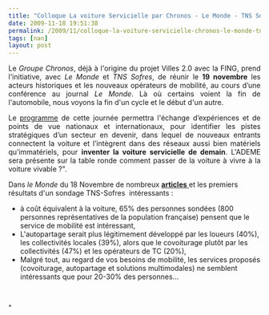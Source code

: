 ```yaml
---
title: "Colloque La voiture Servicielle par Chronos - Le Monde - TNS Sofres"
date: 2009-11-18 19:51:38
permalink: /2009/11/colloque-la-voiture-servicielle-chronos-le-monde-tns-sofres.html
tags: [nan]
layout: post
---
```


<p class="noAccordion" style="text-align: justify">Le <em>Groupe Chronos</em>, déjà à l'origine du projet Villes 2.0 avec la FING, prend l'initiative, avec <em>Le Monde</em> et <em>TNS Sofres</em>, de réunir le <strong>19 novembre</strong> les acteurs historiques et les nouveaux opérateurs de mobilité, au cours d’une conférence au journal <em>Le Monde</em>. Là où certains voient la fin de l'automobile, nous voyons la fin d'un cycle et le début d'un autre. </p><p class="noAccordion" style="text-align: justify">Le <a href="http://www.groupechronos.org/index.php/fre/content/download/12512/154301/file/programme_voitureservicielle_19112009.pdf">programme</a> de cette journée permettra l'échange d’expériences et de points de vue nationaux et internationaux, pour identifier les pistes stratégiques d’un secteur en devenir, dans lequel de nouveaux entrants connectent la voiture et l’intègrent dans des réseaux aussi bien matériels qu’immatériels, pour <strong>inventer la voiture servicielle de demain</strong>. L'ADEME sera présente sur la table ronde comment passer de la voiture à vivre à la voiture vivable ?".</p><p class=""noAccordion"" style=""text-align: justify"">Dans <em>le Monde</em> du 18 Novembre de nombreux <a href=""http://www.lemonde.fr/aujourd-hui/article/2009/11/17/voiture-la-revolution-des-usages_1268300_3238.html"" target=""_blank""><strong>articles</strong> </a>et les premiers résultats d'un sondage TNS-Sofres  intéressants :</p><ul style=""text-align: justify""><li>à coût équivalent à la voiture, 65% des personnes sondées (800 personnes représentatives de la population française) pensent que le service de mobilité est intéressant,</li> <li>L'autopartage serait plus légitimement développé par les loueurs (40%), les collectivités locales (39%), alors que le covoiturage plutôt par les collectivités (47%) et les opérateurs de TC (20%),</li> <li>Malgré tout, au regard de vos besoins de mobilité, les services proposés (covoiturage, autopartage et solutions multimodales) ne semblent intéressants que pour 20-30% des personnes...</li> </ul> <br /> <p class=""noAccordion"" style=""text-align: justify""></p>"
